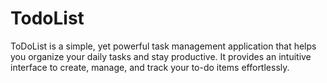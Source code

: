 # TodoList
ToDoList is a simple, yet powerful task management application that helps you organize your daily tasks and stay productive. It provides an intuitive interface to create, manage, and track your to-do items effortlessly.
